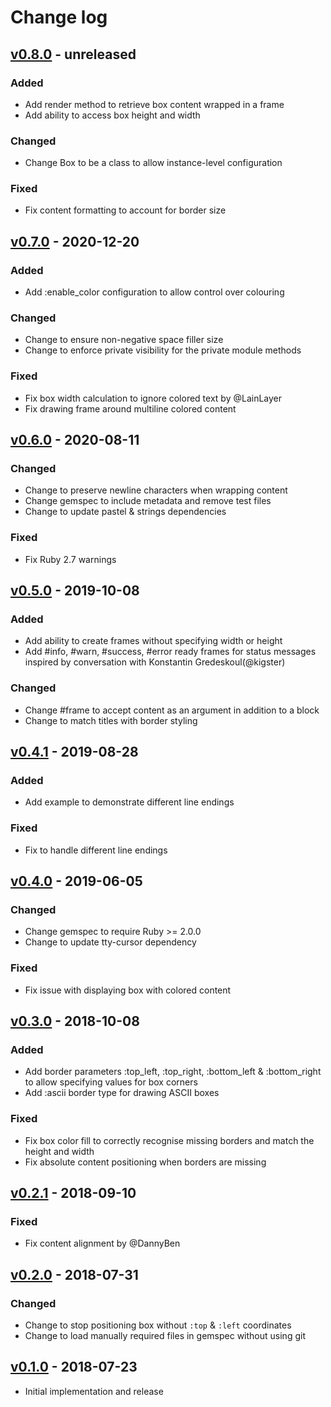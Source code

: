 # Change log

## [v0.8.0] - unreleased

### Added
* Add render method to retrieve box content wrapped in a frame
* Add ability to access box height and width

### Changed
* Change Box to be a class to allow instance-level configuration

### Fixed
* Fix content formatting to account for border size

## [v0.7.0] - 2020-12-20

### Added
* Add :enable_color configuration to allow control over colouring

### Changed
* Change to ensure non-negative space filler size
* Change to enforce private visibility for the private module methods

### Fixed
* Fix box width calculation to ignore colored text by @LainLayer
* Fix drawing frame around multiline colored content

## [v0.6.0] - 2020-08-11

### Changed
* Change to preserve newline characters when wrapping content
* Change gemspec to include metadata and remove test files
* Change to update pastel & strings dependencies

### Fixed
* Fix Ruby 2.7 warnings

## [v0.5.0] - 2019-10-08

### Added
* Add ability to create frames without specifying width or height
* Add #info, #warn, #success, #error ready frames for status messages inspired by conversation with Konstantin Gredeskoul(@kigster)

### Changed
* Change #frame to accept content as an argument in addition to a block
* Change to match titles with border styling

## [v0.4.1] - 2019-08-28

### Added
* Add example to demonstrate different line endings

### Fixed
* Fix to handle different line endings

## [v0.4.0] - 2019-06-05

### Changed
* Change gemspec to require Ruby >= 2.0.0
* Change to update tty-cursor dependency

### Fixed
* Fix issue with displaying box with colored content

## [v0.3.0] - 2018-10-08

### Added
* Add border parameters :top_left, :top_right, :bottom_left & :bottom_right to allow specifying values for box corners
* Add :ascii border type for drawing ASCII boxes

### Fixed
* Fix box color fill to correctly recognise missing borders and match the height and width
* Fix absolute content positioning when borders are missing

## [v0.2.1] - 2018-09-10

### Fixed
* Fix content alignment by @DannyBen

## [v0.2.0] - 2018-07-31

### Changed
* Change to stop positioning box without `:top` & `:left` coordinates
* Change to load manually required files in gemspec without using git

## [v0.1.0] - 2018-07-23

* Initial implementation and release

[v0.8.0]: https://github.com/piotrmurach/tty-box/compare/v0.7.0...v0.8.0
[v0.7.0]: https://github.com/piotrmurach/tty-box/compare/v0.6.0...v0.7.0
[v0.6.0]: https://github.com/piotrmurach/tty-box/compare/v0.5.0...v0.6.0
[v0.5.0]: https://github.com/piotrmurach/tty-box/compare/v0.4.1...v0.5.0
[v0.4.1]: https://github.com/piotrmurach/tty-box/compare/v0.4.0...v0.4.1
[v0.4.0]: https://github.com/piotrmurach/tty-box/compare/v0.3.0...v0.4.0
[v0.3.0]: https://github.com/piotrmurach/tty-box/compare/v0.2.1...v0.3.0
[v0.2.1]: https://github.com/piotrmurach/tty-box/compare/v0.2.0...v0.2.1
[v0.2.0]: https://github.com/piotrmurach/tty-box/compare/v0.1.0...v0.2.0
[v0.1.0]: https://github.com/piotrmurach/tty-box/compare/00a8a85...v0.1.0
